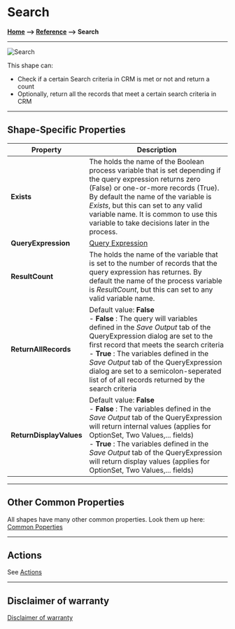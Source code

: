 # Search

**[Home](/) --> [Reference](/ref) --> Search**

---

![Search](media/search.png)

This shape can:

- Check if a certain Search criteria in CRM is met or not and return a count
- Optionally, return all the records that meet a certain search criteria in CRM

---

## Shape-Specific Properties

| Property | Description |
| -------- | ----------- |
| **Exists**              | The holds the name of the Boolean process variable that is set depending if the query expression returns zero (False) or one-or-more records (True). By default the name of the variable is *Exists*, but this can set to any valid variable name. It is common to use this variable to take decisions later in the process. |
| **QueryExpression**     | [Query Expression](common/QueryExpression.md)|
| **ResultCount**         | The holds the name of the variable that is set to the number of records that the query expression has returnes. By default the name of the process variable is *ResultCount*, but this can set to any valid variable name. |
| **ReturnAllRecords**    | Default value: **False**<br />- **False** : The query will variables defined in the *Save Output* tab of the QueryExpression dialog are set to the first record that meets the search criteria<br />- **True** : The variables defined in the *Save Output* tab of the QueryExpression dialog are set to a semicolon-seperated list of of all records returned by the search criteria|
| **ReturnDisplayValues** | Default value: **False**<br />- **False** : The variables defined in the *Save Output* tab of the QueryExpression will return internal values (applies for OptionSet, Two Values,... fields) <br />- **True** : The variables defined in the *Save Output* tab of the QueryExpression will return display values (applies for OptionSet, Two Values,... fields)|

---

## Other Common Properties

All shapes have many other common properties. Look them up here: [Common Poperties](common/README.md)

---

## Actions

See [Actions](common/Actions.md)

---

## Disclaimer of warranty

[Disclaimer of warranty](../guides/common/DisclaimerOfWarranty.md)
